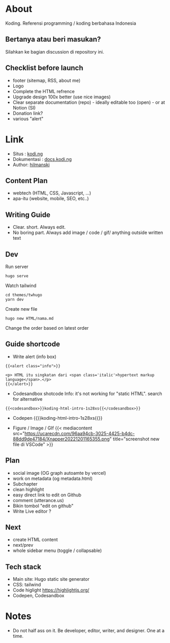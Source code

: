 # About

Koding. Referensi programming / koding berbahasa Indonesia

## Bertanya atau beri masukan?  
Silahkan ke bagian discussion di repository ini.

## Checklist before launch

- footer (sitemap, RSS, about me)
- Logo
- Complete the HTML refrence
- Upgrade design 100x better (use nice images)
- Clear separate documentation (repo) - ideally editable too (open) - or at Notion (SI)
- Donation link?
- various "alert"

# Link

- Situs : [kodi.ng](https://kodi.ng)
- Dokumentasi : [docs.kodi.ng](https://docs.kodi.ng)
- Author: [hilmanski](https://hilman.space)  

## Content Plan

- webtech (HTML, CSS, Javascript, ...)
- apa-itu (website, mobile, SEO, etc..)

## Writing Guide

- Clear. short. Always edit.
- No boring part. Always add image / code / gif/ anything outside written text

## Dev

Run server

```
hugo serve
```

Watch tailwind

```
cd themes/twhugo
yarn dev
```

Create new file
```
hugo new HTML/nama.md
```
Change the order based on latest order

## Guide shortcode

- Write alert (info box)

```
{{<alert class="info">}}

<p> HTML itu singkatan dari <span class='italic'>hypertext markup language</span>.</p>
{{</alert>}}
```


- Codesandbox shotcode
  Info: it's not working for "static HTML". search for alternative
```
{{<codesandbox>}}koding-html-intro-1s28xs{{</codesandbox>}}
```

- Codepen
{{<codepen>}}koding-html-intro-1s28xs{{</codepen>}}

- Figure / Image / GIf
{{< mediacontent src="https://ucarecdn.com/96aa94cb-3025-4425-b4dc-88dd9de47184/Xnapper20221201165355.png" title="screenshot new file di VSCode" >}}



## Plan

- social image (OG graph autoamte by vercel)
- work on metadata (og metadata.html)
- Subchapter
- clean highlight
- easy direct link to edit on Github
- comment (utterance.us)
- Bikin tombol "edit on github"
- Write Live editor ?

## Next

- create HTML content
- next/prev
- whole sidebar menu (toggle / collapsable)

## Tech stack

- Main site: Hugo static site generator
- CSS: tailwind
- Code higlight https://highlightjs.org/
- Codepen, Codesandbox


# Notes

- Do not half ass on it. Be developer, editor, writer, and designer. One at a time.